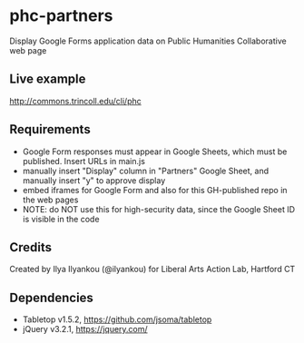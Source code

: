 # phc-partners
Display Google Forms application data on Public Humanities Collaborative web page

## Live example
http://commons.trincoll.edu/cli/phc

## Requirements
- Google Form responses must appear in Google Sheets, which must be published. Insert URLs in main.js
- manually insert "Display" column in "Partners" Google Sheet, and manually insert "y" to approve display
- embed iframes for Google Form and also for this GH-published repo in the web pages
- NOTE: do NOT use this for high-security data, since the Google Sheet ID is visible in the code

## Credits
Created by Ilya Ilyankou (@ilyankou) for Liberal Arts Action Lab, Hartford CT

## Dependencies
* Tabletop v1.5.2, https://github.com/jsoma/tabletop
* jQuery v3.2.1, https://jquery.com/
